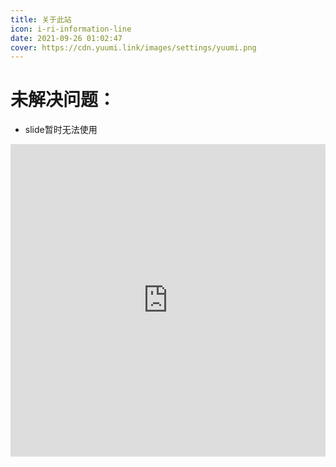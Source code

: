 ```yaml
---
title: 关于此站
icon: i-ri-information-line
date: 2021-09-26 01:02:47
cover: https://cdn.yuumi.link/images/settings/yuumi.png
---
```


# 未解决问题：

- slide暂时无法使用

 
 
  

  
<iframe src="https://quizlet.com/646335908/flashcards/embed?i=2hsreo&x=1jj1" height="500" width="100%" style="border:0"></iframe>
